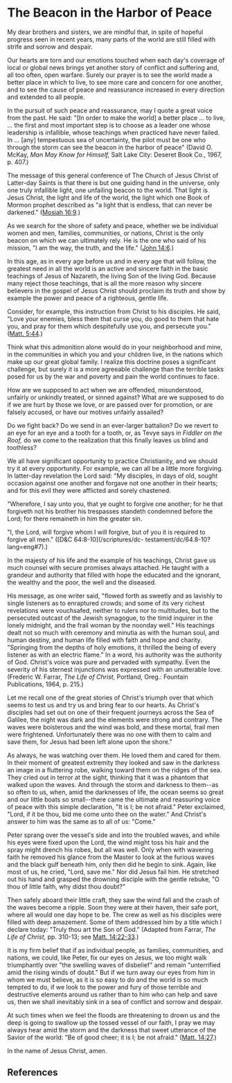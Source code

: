 # The Beacon in the Harbor of Peace

My dear brothers and sisters, we are mindful that, in spite of hopeful
progress seen in recent years, many parts of the world are still filled with
strife and sorrow and despair.

Our hearts are torn and our emotions touched when each day's coverage of local
or global news brings yet another story of conflict and suffering and, all too
often, open warfare. Surely our prayer is to see the world made a better place
in which to live, to see more care and concern for one another, and to see the
cause of peace and reassurance increased in every direction and extended to
all people.

In the pursuit of such peace and reassurance, may I quote a great voice from
the past. He said: "[In order to make the world] a better place ... to live, ...
the first and most important step is to choose as a leader one whose
leadership is infallible, whose teachings when practiced have never failed. In
... [any] tempestuous sea of uncertainty, the pilot must be one who through the
storm can see the beacon in the harbor of peace" (David O. McKay, _Man May
Know for Himself,_ Salt Lake City: Deseret Book Co., 1967, p. 407.)

The message of this general conference of The Church of Jesus Christ of
Latter-day Saints is that there is but one guiding hand in the universe, only
one truly infallible light, one unfailing beacon to the world. That light is
Jesus Christ, the light and life of the world, the light which one Book of
Mormon prophet described as "a light that is endless, that can never be
darkened." ([Mosiah 16:9](/scriptures/bofm/mosiah/16.9?lang=eng#8).)

As we search for the shore of safety and peace, whether we be individual women
and men, families, communities, or nations, Christ is the only beacon on which
we can ultimately rely. He is the one who said of his mission, "I am the way,
the truth, and the life." ([John 14:6](/scriptures/nt/john/14.6?lang=eng#5).)

In this age, as in every age before us and in every age that will follow, the
greatest need in all the world is an active and sincere faith in the basic
teachings of Jesus of Nazareth, the living Son of the living God. Because many
reject those teachings, that is all the more reason why sincere believers in
the gospel of Jesus Christ should proclaim its truth and show by example the
power and peace of a righteous, gentle life.

Consider, for example, this instruction from Christ to his disciples. He said,
"Love your enemies, bless them that curse you, do good to them that hate you,
and pray for them which despitefully use you, and persecute you." ([Matt.
5:44](/scriptures/nt/matt/5.44?lang=eng#43).)

Think what this admonition alone would do in your neighborhood and mine, in
the communities in which you and your children live, in the nations which make
up our great global family. I realize this doctrine poses a significant
challenge, but surely it is a more agreeable challenge than the terrible tasks
posed for us by the war and poverty and pain the world continues to face.

How are we supposed to act when we are offended, misunderstood, unfairly or
unkindly treated, or sinned against? What are we supposed to do if we are hurt
by those we love, or are passed over for promotion, or are falsely accused, or
have our motives unfairly assailed?

Do we fight back? Do we send in an ever-larger battalion? Do we revert to an
eye for an eye and a tooth for a tooth, or, as Tevye says in _Fiddler on the
Roof,_ do we come to the realization that this finally leaves us blind and
toothless?

We all have significant opportunity to practice Christianity, and we should
try it at every opportunity. For example, we can all be a little more
forgiving. In latter-day revelation the Lord said: "My disciples, in days of
old, sought occasion against one another and forgave not one another in their
hearts; and for this evil they were afflicted and sorely chastened.

"Wherefore, I say unto you, that ye ought to forgive one another; for he that
forgiveth not his brother his trespasses standeth condemned before the Lord;
for there remaineth in him the greater sin.

"I, the Lord, will forgive whom I will forgive, but of you it is required to
forgive all men." ([D&amp;C 64:8-10](/scriptures/dc-
testament/dc/64.8-10?lang=eng#7).)

In the majesty of his life and the example of his teachings, Christ gave us
much counsel with secure promises always attached. He taught with a grandeur
and authority that filled with hope the educated and the ignorant, the wealthy
and the poor, the well and the diseased.

His message, as one writer said, "flowed forth as sweetly and as lavishly to
single listeners as to enraptured crowds; and some of its very richest
revelations were vouchsafed, neither to rulers nor to multitudes, but to the
persecuted outcast of the Jewish synagogue, to the timid inquirer in the
lonely midnight, and the frail woman by the noonday well." His teachings dealt
not so much with ceremony and minutia as with the human soul, and human
destiny, and human life filled with faith and hope and charity. "Springing
from the depths of holy emotions, it thrilled the being of every listener as
with an electric flame." In a word, his authority was the authority of God.
Christ's voice was pure and pervaded with sympathy. Even the severity of his
sternest injunctions was expressed with an unutterable love. (Frederic W.
Farrar, _The Life of Christ,_ Portland, Oreg.: Fountain Publications, 1964, p.
215.)

Let me recall one of the great stories of Christ's triumph over that which
seems to test us and try us and bring fear to our hearts. As Christ's
disciples had set out on one of their frequent journeys across the Sea of
Galilee, the night was dark and the elements were strong and contrary. The
waves were boisterous and the wind was bold, and these mortal, frail men were
frightened. Unfortunately there was no one with them to calm and save them,
for Jesus had been left alone upon the shore."

As always, he was watching over them. He loved them and cared for them. In
their moment of greatest extremity they looked and saw in the darkness an
image in a fluttering robe, walking toward them on the ridges of the sea. They
cried out in terror at the sight, thinking that it was a phantom that walked
upon the waves. And through the storm and darkness to them--as so often to us,
when, amid the darknesses of life, the ocean seems so great and our little
boats so small--there came the ultimate and reassuring voice of peace with
this simple declaration, "It is I; be not afraid." Peter exclaimed, "Lord, if
it be thou, bid me come unto thee on the water." And Christ's answer to him
was the same as to all of us: "Come."

Peter sprang over the vessel's side and into the troubled waves, and while his
eyes were fixed upon the Lord, the wind might toss his hair and the spray
might drench his robes, but all was well. Only when with wavering faith he
removed his glance from the Master to look at the furious waves and the black
gulf beneath him, only then did he begin to sink. Again, like most of us, he
cried, "Lord, save me." Nor did Jesus fail him. He stretched out his hand and
grasped the drowning disciple with the gentle rebuke, "O thou of little faith,
why didst thou doubt?"

Then safely aboard their little craft, they saw the wind fall and the crash of
the waves become a ripple. Soon they were at their haven, their safe port,
where all would one day hope to be. The crew as well as his disciples were
filled with deep amazement. Some of them addressed him by a title which I
declare today: "Truly thou art the Son of God." (Adapted from Farrar, _The
Life of Christ,_ pp. 310-13; see [Matt.
14:22-33](/scriptures/nt/matt/14.22-33?lang=eng#21).)

It is my firm belief that if as individual people, as families, communities,
and nations, we could, like Peter, fix our eyes on Jesus, we too might walk
triumphantly over "the swelling waves of disbelief" and remain "unterrified
amid the rising winds of doubt." But if we turn away our eyes from him in whom
we must believe, as it is so easy to do and the world is so much tempted to
do, if we look to the power and fury of those terrible and destructive
elements around us rather than to him who can help and save us, then we shall
inevitably sink in a sea of conflict and sorrow and despair.

At such times when we feel the floods are threatening to drown us and the deep
is going to swallow up the tossed vessel of our faith, I pray we may always
hear amid the storm and the darkness that sweet utterance of the Savior of the
world: "Be of good cheer; it is I; be not afraid." ([Matt.
14:27](/scriptures/nt/matt/14.27?lang=eng#26).)

In the name of Jesus Christ, amen.

## References

